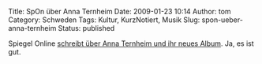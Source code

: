 Title: SpOn über Anna Ternheim
Date: 2009-01-23 10:14
Author: tom
Category: Schweden
Tags: Kultur, KurzNotiert, Musik
Slug: spon-ueber-anna-ternheim
Status: published

Spiegel Online [schreibt über Anna Ternheim und ihr neues
Album](http://www.spiegel.de/kultur/musik/0,1518,602918,00.html). Ja, es
ist gut.


